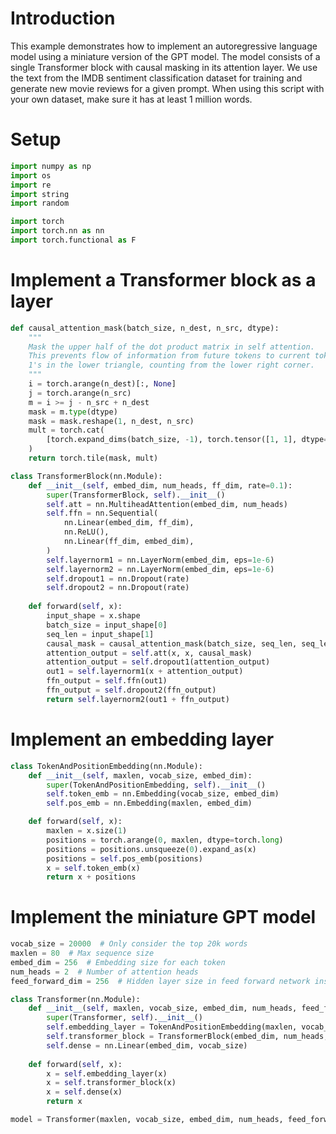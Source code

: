 # Introduction

This example demonstrates how to implement an autoregressive language model using a miniature version of the GPT model. The model consists of a single Transformer block with causal masking in its attention layer. We use the text from the IMDB sentiment classification dataset for training and generate new movie reviews for a given prompt. When using this script with your own dataset, make sure it has at least 1 million words.

# Setup 

```py
import numpy as np
import os
import re
import string
import random

import torch
import torch.nn as nn
import torch.functional as F
```
# Implement a Transformer block as a layer

```py
def causal_attention_mask(batch_size, n_dest, n_src, dtype):
    """
    Mask the upper half of the dot product matrix in self attention.
    This prevents flow of information from future tokens to current token.
    1's in the lower triangle, counting from the lower right corner.
    """
    i = torch.arange(n_dest)[:, None]
    j = torch.arange(n_src)
    m = i >= j - n_src + n_dest
    mask = m.type(dtype)
    mask = mask.reshape(1, n_dest, n_src)
    mult = torch.cat(
        [torch.expand_dims(batch_size, -1), torch.tensor([1, 1], dtype=torch.int32)], 0
    )
    return torch.tile(mask, mult)

class TransformerBlock(nn.Module):
    def __init__(self, embed_dim, num_heads, ff_dim, rate=0.1):
        super(TransformerBlock, self).__init__()
        self.att = nn.MultiheadAttention(embed_dim, num_heads)
        self.ffn = nn.Sequential(
            nn.Linear(embed_dim, ff_dim),
            nn.ReLU(),
            nn.Linear(ff_dim, embed_dim),
        )
        self.layernorm1 = nn.LayerNorm(embed_dim, eps=1e-6)
        self.layernorm2 = nn.LayerNorm(embed_dim, eps=1e-6)
        self.dropout1 = nn.Dropout(rate)
        self.dropout2 = nn.Dropout(rate)
    
    def forward(self, x):
        input_shape = x.shape
        batch_size = input_shape[0]
        seq_len = input_shape[1]
        causal_mask = causal_attention_mask(batch_size, seq_len, seq_len, torch.bool)
        attention_output = self.att(x, x, causal_mask)
        attention_output = self.dropout1(attention_output)
        out1 = self.layernorm1(x + attention_output)
        ffn_output = self.ffn(out1)
        ffn_output = self.dropout2(ffn_output)
        return self.layernorm2(out1 + ffn_output)
```

# Implement an embedding layer

```py
class TokenAndPositionEmbedding(nn.Module):
    def __init__(self, maxlen, vocab_size, embed_dim):
        super(TokenAndPositionEmbedding, self).__init__()
        self.token_emb = nn.Embedding(vocab_size, embed_dim)
        self.pos_emb = nn.Embedding(maxlen, embed_dim)

    def forward(self, x):
        maxlen = x.size(1)
        positions = torch.arange(0, maxlen, dtype=torch.long)
        positions = positions.unsqueeze(0).expand_as(x)
        positions = self.pos_emb(positions)
        x = self.token_emb(x)
        return x + positions
```
# Implement the miniature GPT model

```py
vocab_size = 20000  # Only consider the top 20k words
maxlen = 80  # Max sequence size
embed_dim = 256  # Embedding size for each token
num_heads = 2  # Number of attention heads
feed_forward_dim = 256  # Hidden layer size in feed forward network inside transformer

class Transformer(nn.Module):
    def __init__(self, maxlen, vocab_size, embed_dim, num_heads, feed_forward_dim):
        super(Transformer, self).__init__()
        self.embedding_layer = TokenAndPositionEmbedding(maxlen, vocab_size, embed_dim)
        self.transformer_block = TransformerBlock(embed_dim, num_heads, feed_forward_dim)
        self.dense = nn.Linear(embed_dim, vocab_size)
        
    def forward(self, x):
        x = self.embedding_layer(x)
        x = self.transformer_block(x)
        x = self.dense(x)
        return x

model = Transformer(maxlen, vocab_size, embed_dim, num_heads, feed_forward_dim)
```
